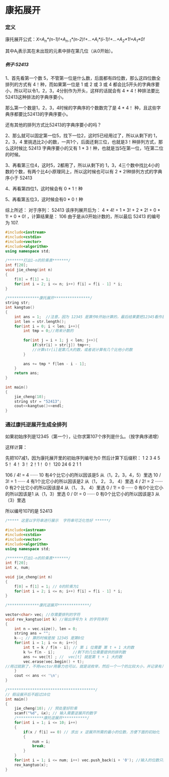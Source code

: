 # 康拓展开

### 定义

康托展开公式：*X=A<sub>n</sub>\*(n-1)!+A<sub>n-1</sub>\*(n-2)!+...+A<sub>i</sub>\*(i-1)!+...+A<sub>2</sub>\*1!+A<sub>1</sub>\*0!*

其中A<sub>i</sub>表示其在未出现的元素中排在第几位（从0开始）。

##### 例子:52413

1、首先看第一个数 5，不管第一位是什么数，后面都有四位数，那么这四位数全排列的方式有 4！种，而如果第一位是 1 或 2 或 3 或 4 都会比5开头的字典序要小，所以可以令1，2，3，4分别作为开头，这样的话就会有 4 * 4！种排法要比 52413这种排法的字典序要小。

那么第一个数是1，2，3，4时候的字典序的个数数完了是 4 * 4！ 种，且这些字典序都要比52413的字典序要小。

还有其他的排列方式比52413的字典序要小的吗？

2、那么就可以固定第一位5，找下一位2，这时5已经用过了，所以从剩下的 1，2，3，4 里挑选比2小的数，一共1个，后面还剩三位，也就是3！种排列方式，那么这时候比 52413 字典序要小的又有 1 * 3！种，也就是当5在第一位，1在第二位的时候。

3、再看第三位4，这时5，2都用了，所以从剩下的 1，3，4三个数中找比4小的数的个数，有两个比4小原理同上，所以这时候也可以有 2 * 2!种排列方式的字典序小于 52413

4、再看第四位1，这时候会有 0 * 1！种

5、再看第五位3，这时候会有0 * 0！种

综上所述：
对于序列： 52413 该序列展开后为： 4 * 4! + 1 * 3! + 2 * 2! + 0 * 1! + 0 * 0! ，计算结果是： 106 
由于是从0开始计数的，所以最后 52413 的编号为 107.

```c++
#include<iostream>
#include<cstdio>
#include<vector>
#include<algorithm>
using namespace std;
 
/*******打出1-n的阶乘表*******/
int f[20];
void jie_cheng(int n)
{
    f[0] = f[1] = 1;
    for(int i = 2; i <= n; i++) f[i] = f[i - 1] * i;
}
 
/**************康托展开****************/
string str;
int kangtuo()
{
    int ans = 1;  //注意，因为 12345 是算作0开始计算的，最后结果要把12345看作是第一个
    int len = str.length();
    for(int i = 0; i < len; i++){
        int tmp = 0;//用来计数的
 
        for(int j = i + 1; j < len; j++){
            if(str[i] > str[j]) tmp++;
            //计算str[i]是第几大的数，或者说计算有几个比他小的数
        }
 
        ans += tmp * f[len - i - 1];
    }
    return ans;
}
 
int main()
{
    jie_cheng(10);
    string str = "52413";
    cout<<kangtuo()<<endl;
}
```



### **通过康托逆展开生成全排列**

如果初始序列是12345（第一个），让你求第107个序列是什么。（按字典序递增）

这样计算：

先把107减1，因为康托展开里的初始序列编号为0
然后计算下后缀积：
 1    2    3   4   5
 5！ 4！ 3！ 2！1！ 0！
120  24   6   2   1   1

106 / 4! = 4 ······ 10 有4个比它小的所以因该是5  从（1，2，3，4，5）里选
10  / 3! = 1 ······ 4  有1个比它小的所以因该是2  从（1， 2， 3， 4）里选
 4   / 2! = 2 ······ 0  有2个比它小的所以因该是4  从（1， 3， 4）里选
 0   / 1! = 0 ······ 0  有0个比它小的所以因该是1  从（1，3）里选
 0   / 0! = 0 ······ 0  有0个比它小的所以因该是3  从（3）里选

所以编号107的是 52413

```c++
/***** 这里以字符串进行展示  字符串可泛化性好 ******/
 
#include<iostream>
#include<cstdio>
#include<vector>
#include<algorithm>
using namespace std;
 
/*******打出1-n的阶乘表*******/
int f[20];
int x, num;
 
void jie_cheng(int n)
{
    f[0] = f[1] = 1; // 0的阶乘为1
    for(int i = 2; i <= n; i++) f[i] = f[i - 1] * i;
}
 
/**************康托逆展开**************/
 
vector<char> vec; //存需要排列的字符
void rev_kangtuo(int k) //输出序号为 k 的字符序列
{
    int n = vec.size(), len = 0;
    string ans = "";
    k--; // 算的时候是按 12345 是第0位
    for(int i = 1; i <= n; i++){
        int t = k / f[n - i]; // 第 i 位需要 第 t + 1 大的数
        k %= f[n - i];        //剩下的几位需要提供的排列数
        ans += vec[t] ; //  vec[t] 就是第 t + 1 大的数
        vec.erase(vec.begin() + t); 
//用过就删了，不用vector用暴力也可以，就是说枚举，然后一个一个的比较大小，并记录有几个没用过的字符且字典序比它小
    }
    cout << ans << '\n';
}
 
/***************************************/
// 假设展开后不超过10位
int main()
{
    jie_cheng(10); // 预处里好阶乘
    scanf("%d", &x); // 输入需要逆展开的数字
    /************康托逆展开***********/
    for(int i = 1; i <= 10; i++)
    {
    	if(x / f[i] == 0) // 求出 x 逆展开所需的最小的位数，方便下面的初始化
    	{
    		num = i;
    		break;
    	}
    }
    for(int i = 1; i <= num; i++) vec.push_back(i + '0'); //输入的位数只要不小于num就可以
    rev_kangtuo(x);
}
```

